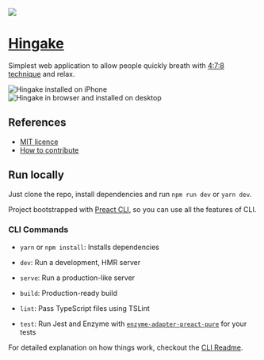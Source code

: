 ![](https://hingake.app/opengraph.png "")

# [Hingake](https://hingake.app)

Simplest web application to allow people quickly breath with [4:7:8 technique](https://www.healthline.com/health/4-7-8-breathing) and relax.

![Hingake installed on iPhone](https://user-images.githubusercontent.com/3917470/106276443-43cefe00-6240-11eb-9b52-860130a871c0.png)
![Hingake in browser and installed on desktop](https://user-images.githubusercontent.com/3917470/106276445-44679480-6240-11eb-88fe-0c9d84a51857.png)

## References

- [MIT licence](https://github.com/jurijtokarski/hingake/blob/master/LICENSE.md)
- [How to contribute](https://github.com/jurijtokarski/hingake/blob/master/CONTRIBUTING.md)

## Run locally

Just clone the repo, install dependencies and run `npm run dev` or `yarn dev`.

Project bootstrapped with [Preact CLI](https://github.com/developit/preact-cli/blob/master/README.md), so you can use all the features of CLI.

### CLI Commands

- `yarn` or `npm install`: Installs dependencies

- `dev`: Run a development, HMR server

- `serve`: Run a production-like server

- `build`: Production-ready build

- `lint`: Pass TypeScript files using TSLint

- `test`: Run Jest and Enzyme with
  [`enzyme-adapter-preact-pure`](https://github.com/preactjs/enzyme-adapter-preact-pure) for
  your tests

For detailed explanation on how things work, checkout the [CLI Readme](https://github.com/developit/preact-cli/blob/master/README.md).
